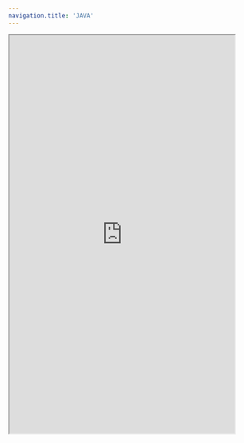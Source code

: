 ```yaml
---
navigation.title: 'JAVA'
---
```

<iframe src="https://sudo-self.com" name="showIframe" width="90%" height="800"></iframe>